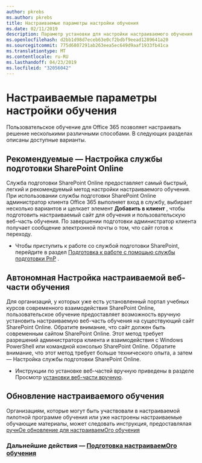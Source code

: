 ```yaml
---
author: pkrebs
ms.author: pkrebs
title: Настраиваемые параметры настройки обучения
ms.date: 02/11/2019
description: Параметр установки для настройки настраиваемого обучения
ms.openlocfilehash: d2bb1d98d7eceb63e0cf2bdbf9eead1289641a20
ms.sourcegitcommit: 775d6807291ab263eea5ec649d9aaf1933fb41ca
ms.translationtype: MT
ms.contentlocale: ru-RU
ms.lasthandoff: 04/23/2019
ms.locfileid: "32056042"
---
```

# <a name="custom-learning-setup-options"></a>Настраиваемые параметры настройки обучения
Пользовательское обучение для Office 365 позволяет настраивать решение несколькими различными способами. В следующих разделах описаны доступные варианты.

## <a name="recommended---sharepoint-online-provisioning-service-setup"></a>Рекомендуемые — Настройка службы подготовки SharePoint Online 
Служба подготовки SharePoint Online предоставляет самый быстрый, легкий и рекомендуемый метод настройки настраиваемого обучения. При использовании службы подготовки SharePoint Online администратор клиента Office 365 выполняет вход в службу, выбирает несколько вариантов и щелкает элемент **Добавить в клиент** , чтобы подготовить настраиваемый сайт для обучения и пользовательскую веб-часть обучения. По завершении подготовки администратор клиента получает сообщение электронной почты о том, что сайт готов к переходу. 

- Чтобы приступить к работе со службой подготовки SharePoint, перейдите в раздел [Подготовка к работе с помощью службы подготовки PnP](custom_provision.md) .   

## <a name="stand-alone-custom-learning-web-part-setup"></a>Автономная Настройка настраиваемой веб-части обучения
Для организаций, у которых уже есть установленный портал учебных курсов современного взаимодействия SharePoint Online, пользовательское обучение предоставляет возможность вручную установить настраиваемую веб-часть обучения на существующий сайт SharePoint Online. Обратите внимание, что сайт должен быть современным сайтом SharePoint Online. Этот метод требует разрешений администратора клиента и взаимодействия с Windows PowerShell или командной консолью SharePoint Online. Обратите внимание, что этот метод требует больше технического опыта, а затем — Настройка службы подготовки SharePoint Online.

- Инструкции по установке веб-частей вручную приведены в разделе Просмотр [установки веб-части вручную](custom_manualsetup.md). 

## <a name="upgrade-custom-learning"></a>Обновление настраиваемого обучения
Организациям, которые могут быть участвовали в настраиваемой пилотной программе обучения или уже настроены настраиваемые обучающие материалы, может следовать инструкция, предоставлялая [ручнОе обновление для настраиваемОго обучения](custom_upgrade.md)    

### <a name="next-steps---provision-custom-learningcustomprovisionmd"></a>Дальнейшие действия — [Подготовка настраиваемОго обучения](custom_provision.md)
